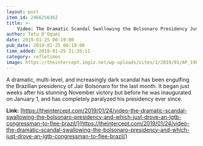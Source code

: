 ```yaml
---
layout: post
item_id: 2466256362
title: >-
    Video: The Dramatic Scandal Swallowing the Bolsonaro Presidency Just Drove an LGBT Congressman to Flee Brazil
author: Tatu D'Oquei
date: 2019-01-25 00:19:00
pub_date: 2019-01-25 00:19:00
time_added: 2019-01-25 21:35:11
category: refletimos
image: https://theintercept.imgix.net/wp-uploads/sites/1/2019/01/AP_19022545894712-1548374924.jpg?auto=compress%2Cformat&q=90&fit=crop&w=1200&h=800
---
```


A dramatic, multi-level, and increasingly dark scandal has been engulfing the Brazilian presidency of Jair Bolsonaro for the last month. It began just weeks after his stunning November victory but before he was inaugurated on January 1, and has completely paralyzed his presidency ever since.

**Link:** [https://theintercept.com/2019/01/24/video-the-dramatic-scandal-swallowing-the-bolsonaro-presidency-and-which-just-drove-an-lgtb-congressman-to-flee-brazil/](https://theintercept.com/2019/01/24/video-the-dramatic-scandal-swallowing-the-bolsonaro-presidency-and-which-just-drove-an-lgtb-congressman-to-flee-brazil/)

